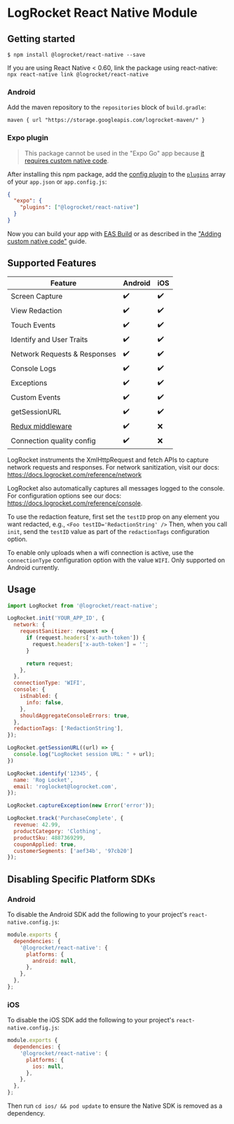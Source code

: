 # LogRocket React Native Module

## Getting started
`$ npm install @logrocket/react-native --save`

If you are using React Native < 0.60, link the package using react-native:
`npx react-native link @logrocket/react-native`

### Android

Add the maven repository to the `repositories` block of `build.gradle`:
```
maven { url "https://storage.googleapis.com/logrocket-maven/" }
```

### Expo plugin

> This package cannot be used in the "Expo Go" app because [it requires custom native code](https://docs.expo.io/workflow/customizing/).

After installing this npm package, add the [config plugin](https://docs.expo.io/guides/config-plugins/) to the [`plugins`](https://docs.expo.io/versions/latest/config/app/#plugins) array of your `app.json` or `app.config.js`:

```json
{
  "expo": {
    "plugins": ["@logrocket/react-native"]
  }
}
```

Now you can build your app with [EAS Build](https://docs.expo.io/build/introduction/) or as described in the ["Adding custom native code"](https://docs.expo.io/workflow/customizing/) guide.

## Supported Features

| Feature                              | Android            | iOS                |
| ----------------------------         | ------------------ | ------------------ |
| Screen Capture                       | :heavy_check_mark: | :heavy_check_mark: |
| View Redaction                       | :heavy_check_mark: | :heavy_check_mark: |
| Touch Events                         | :heavy_check_mark: | :heavy_check_mark: |
| Identify and User Traits             | :heavy_check_mark: | :heavy_check_mark: |
| Network Requests & Responses         | :heavy_check_mark: | :heavy_check_mark: |
| Console Logs                         | :heavy_check_mark: | :heavy_check_mark: |
| Exceptions                           | :heavy_check_mark: | :heavy_check_mark: |
| Custom Events                        | :heavy_check_mark: | :heavy_check_mark: |
| getSessionURL                        | :heavy_check_mark: | :heavy_check_mark: |
| [Redux middleware][redux-middleware] | :heavy_check_mark: | :x:                |
| Connection quality config            | :heavy_check_mark: | :x:                |

LogRocket instruments the XmlHttpRequest and fetch APIs to capture network requests and responses.
For network sanitization, visit our docs: https://docs.logrocket.com/reference/network

LogRocket also automatically captures all messages logged to the console.
For configuration options see our docs: https://docs.logrocket.com/reference/console.

To use the redaction feature, first set the `testID` prop on any element you want redacted, e.g., `<Foo testID='RedactionString' />`
Then, when you call `init`, send the `testID` value as part of the `redactionTags` configuration option.

To enable only uploads when a wifi connection is active, use the `connectionType` configuration option with the value `WIFI`. Only supported on Android currently.

## Usage
```javascript
import LogRocket from '@logrocket/react-native';

LogRocket.init('YOUR_APP_ID', {
  network: {
    requestSanitizer: request => {
      if (request.headers['x-auth-token']) {
        request.headers['x-auth-token'] = '';
      }

      return request;
    },
  },
  connectionType: 'WIFI',
  console: {
    isEnabled: {
      info: false,
    },
    shouldAggregateConsoleErrors: true,
  },
  redactionTags: ['RedactionString'],
});

LogRocket.getSessionURL((url) => {
  console.log("LogRocket session URL: " + url);
})

LogRocket.identify('12345', {
  name: 'Rog Locket',
  email: 'roglocket@logrocket.com',
});

LogRocket.captureException(new Error('error'));

LogRocket.track('PurchaseComplete', {
  revenue: 42.99,
  productCategory: 'Clothing',
  productSku: 4887369299,
  couponApplied: true,
  customerSegments: ['aef34b', '97cb20']
});
```

## Disabling Specific Platform SDKs

### Android

To disable the Android SDK add the following to your project's `react-native.config.js`:

```javascript
module.exports {
  dependencies: {
    '@logrocket/react-native': {
      platforms: {
        android: null,
      },
    },
  },
};
```


### iOS

To disable the iOS SDK add the following to your project's `react-native.config.js`:

```javascript
module.exports {
  dependencies: {
    '@logrocket/react-native': {
      platforms: {
        ios: null,
      },
    },
  },
};
```

Then run `cd ios/ && pod update` to ensure the Native SDK is removed as a dependency.

[redux-middleware]: https://docs.logrocket.com/reference/redux-logging
